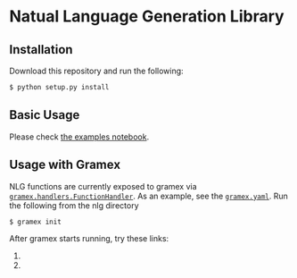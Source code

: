 Natual Language Generation Library
==================================

Installation
------------

Download this repository and run the following:

```bash
$ python setup.py install
```

Basic Usage
-----------

Please check [the examples notebook](https://code.gramener.com/cto/nlg/blob/master/examples.ipynb).


Usage with Gramex
-----------------

NLG functions are currently exposed to gramex via [`gramex.handlers.FunctionHandler`](https://learn.gramener.com/guide/functionhandler/). As an example, see the [`gramex.yaml`](https://code.gramener.com/cto/nlg/blob/master/examples.ipynb). Run the following from the nlg directory

```bash
$ gramex init
```

After gramex starts running, try these links:

1. [](http://localhost:9988/narrate-1?data=data/assembly.csv&metadata=data/desc_metadata.json)
2. [](http://localhost:9988/narrate-2?data=data/voteshare.csv&metadata=data/super_metadata.json)
